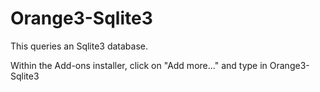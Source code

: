 # Orange3-Sqlite3

This queries an Sqlite3 database.

Within the Add-ons installer, click on "Add more..." and type in Orange3-Sqlite3

